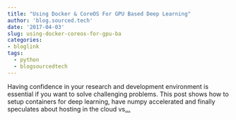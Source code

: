 ```yaml
---
title: "Using Docker & CoreOS For GPU Based Deep Learning"
author: 'blog.sourced.tech'
date: '2017-04-03'
slug: using-docker-coreos-for-gpu-ba
categories:
- bloglink
tags:
  - python
  - blogsourcedtech
---
```


Having confidence in your research and development environment is essential if you want to solve challenging problems. This post shows how to setup containers for deep learning, have numpy accelerated and finally speculates about hosting in the cloud vs[... <i class="fas fa-external-link-alt"></i>](https://blog.sourced.tech//blog.sourced.tech/post/docker_coreos_gpu_deep_learning/)

